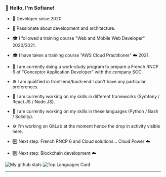 ### 👋 Hello, I'm Sofiane!

- 📖 Developer since 2020
- 💬 Passionate about  development and architecture.
- 🎓 I followed a training course "Web and Mobile Web Developer" 2020/2021.
- 🎓 I have taken a training course "AWS Cloud Practitioner" ☁️ 2021.
- 🔭 I am currently doing a work-study program to prepare a French RNCP 6 of "Conceptor Application Developer" with the company SCC.
- ⚙️ I am qualified in front-end/back-end I don't have any particular preferences.
- 🌱 I am currently working on my skills in different frameworks (Symfony / React.JS / Node.JS).
- 🌱 I am currently working on my skills in these languages (Python / Bash / Solidity). 
- ⚙️ I'm working on GitLab at the moment hence the drop in activity visible here.

- #️⃣ Next step: French RNCP 6 and Cloud solutions... Cloud Power ☁️
- #️⃣ Next step: Blockchain development ☁️

![My github stats](https://github-readme-stats.vercel.app/api?username=sofiane-wattiez&theme=gotham&show_icons=true)
![Top Languages Card](https://github-readme-stats.vercel.app/api/top-langs/?username=sofiane-wattiez&theme=gotham)

<hr>
